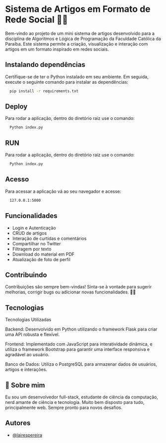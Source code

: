 
# Sistema de Artigos em Formato de Rede Social 📝🌐

Bem-vindo ao projeto de um mini sistema de artigos desenvolvido para a disciplina de Algoritmos e Lógica de Programação da Faculdade Católica da Paraíba. Este sistema permite a criação, visualização e interação com artigos em um formato inspirado em redes sociais.


## Instalando dependências

Certifique-se de ter o Python instalado em seu ambiente. Em seguida, execute o seguinte comando para instalar as dependências:

```bash
  pip install -r requirements.txt
```

## Deploy

Para rodar a aplicação, dentro do diretório raiz use o comando:

```bash
  Python index.py
```

## RUN

Para rodar a aplicação, dentro do diretório raiz use o comando:

```bash
  Python index.py
```

## Acesso

Para acessar a aplicação vá ao seu navegador e acesse:

```bash
  127.0.0.1:5000
```

## Funcionalidades

- Login e Autenticação
- CRUD de artigos
- Interação de curtidas e comentários
- Compartilhar no Twitter
- Filtragem por texto
- Download do material em PDF
- Atualização de foto de perfil


## Contribuindo

Contribuições são sempre bem-vindas!
Sinta-se à vontade para sugerir melhorias, corrigir bugs ou adicionar novas funcionalidades. 🚀✨


## Tecnologias


Tecnologias Utilizadas

Backend: Desenvolvido em Python utilizando o framework Flask para criar uma API robusta e flexível.

Frontend: Implementado com JavaScript para interatividade dinâmica, e utiliza o framework Bootstrap para garantir uma interface responsiva e agradável ao usuário.

Banco de Dados: Utiliza o PostgreSQL para armazenar dados de usuários, artigos e interações.
## 🚀 Sobre mim
Eu sou um desenvolvedor full-stack, estudante de ciência da computação, nerd amante de ciência e tecnologia. Muito bem disposto para tudo, principalmente web. Sempre pronto para novos desafios.    


## Autores

- [@lairespereira](https://github.com/LairesPereira)

